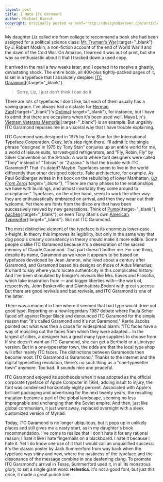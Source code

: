 ```yaml
---
layout: post
title: I Hate ITC Garamond
author: Michael Bierut
copyright: Originally posted <a href="http://designobserver.com/article.php?id=2577" target="_blank">here</a>.
---
```

My daughter Liz called me from college to recommend a book she had been assigned for a political science class: [Mr. Truman's War][1]{:target="_blank"} by J. Robert Moskin, a non-fiction account of the end of World War II and the dawn of the Cold War. On Amazon, I learned it was out of print, but she was so enthusiastic about it that I tracked down a used copy.

It arrived in the mail a few weeks later, and I opened it to receive a ghastly, devastating shock. The entire book, all 400&#8209;plus tightly&#8209;packed pages of it, is set in a typeface that I absolutely despise: [ITC Garamond][2]{:target="_blank"}.

> Sorry, Liz, I just don't think I can do it.

There are lots of typefaces I don't like, but each of them usually has a saving grace. I've always had a distaste for [Herman Zapf][3]{:target="_blank"}'s [Optima][4]{:target="_blank"}, for instance, but I have to admit that there are occasions when it's been used well. Maya Lin's [Vietnam Veterans Memorial][5]{:target="_blank"} is an example. But ungainly ITC Garamond repulses me in a visceral way that I have trouble explaining.

ITC Garamond was designed in 1975 by Tony Stan for the International Typeface Corporation. Okay, let's stop right there. I'll admit it: the single phrase "designed in 1975 by Tony Stan" conjures up an entire world for me, a world of leisure suits, harvest&#8209;gold refrigerators, and "Fly, Robin, Fly" by Silver Convention on the 8&#8209;track. A world where font designers were called "Tony" instead of "Tobias" or "Zuzana." Is that the trouble with ITC Garamond? That it's dated? Maybe. Typefaces seem to live in the world differently than other designed objects. Take architecture, for example. As Paul Goldberger writes in his book on the rebuilding of lower Manhattan, *[Up From Zero][6]{:target="_blank"}*, "There are many phases to the relationships we have with buildings, and almost invariably they come around to acceptance." Typefaces, on the other hand, seem to work the other way: they are enthusiastically embraced on arrival, and then they wear out their welcome. Yet there are fonts from the disco era that have been successively revived by new generations. Think of [Pump][7]{:target="_blank"}, [Aachen][8]{:target="_blank"}, or even Tony Stan's own [American Typewriter][9]{:target="_blank"}. But not ITC Garamond.

The most distinctive element of the typeface is its enormous lower&#8209;case x&#8209;height. In theory this improves its legibility, but only in the same way that dog poop's creamy consistency in theory should make it more edible. Some people dislike ITC Garamond because it's a desecration of the sacred memory of Claude Garamond. That part doesn't bother me. For one thing, despite its name, Garamond as we know it appears to be based on typefaces developed by Jean Jannon, who lived about a century after Garamond, and Garamond based his designs on those of Aldus Manutius; it's hard to say where you'd locate authenticity in this complicated history. And I've been stimulated by Emigre's revivals like Mrs. Eaves and Filosofia, which take inspiration from — and bigger liberties with—the work of, respectively, John Baskerville and Giambattista Bodoni with great success. But there are good revivals and bad revivals, and ITC Garamond is one of the latter. 

There was a moment in time where it seemed that bad type would drive out good type. Reporting on a now&#8209;legendary 1987 debate where Paula Scher faced off against Roger Black and denounced ITC Garamond for the simple reason that "it's called Garamond and it's not Garamond," Karrie Jacobs pointed out what was then a cause for widespread alarm: "ITC faces have a way of muscling out the faces from which they were adapted... In the largest of cities, a designer has a great many type suppliers to choose from. If she doesn't want an ITC Garamond, she can get a Berthold or a Linotype version. But in a one&#8209;typesetter town, the odds are that the local type shop will offer mainly ITC faces. The distinctions between Garamonds then become moot. ITC Garamond is Garamond." Thanks to the internet and the digital typesetting revolution, there's no such thing as a "one&#8209;typesetter town" anymore. Too bad. It sounds nice and peaceful.

ITC Garamond enjoyed its apotheosis when it was adopted as the official corporate typeface of Apple Computer in 1984; adding insult to injury, the font was condensed horizontally eighty percent. Associated with Apple's brilliant packaging and advertising for the next twenty years, the resulting mutation became a part of the global landscape, seeming no less impregnable and unchanging than the Soviet empire. And then, just like global communism, it just went away, replaced overnight with a sleek customized version of Myriad. 

Today, ITC Garamond is no longer ubiquitous, but it pops up in unlikely places and still gives me a nasty start, as in my daughter's book recommendation. I've come to realize that I don't hate it for any rational reason; I hate it like I hate fingernails on a blackboard. I hate it because I hate it. Yet I do know one use of it that I would call an unqualified success: it's the classic poster by Jack Summerford from way back when the typeface was shiny and new, where the nastiness of the typeface and the dissonance of the message combine in one deafening clang. To promote ITC Garamond's arrival in Texas, Summerford used it, in all its monstrous glory, to set a single giant word: <span style="font-family: Helvetica, Georgia, serif; font-weight: bold;">Helvetica</span>. It's not a good font, but just this once, it made a great punch line.

[comment]: <> (Helvetica in Garamond SVG)
<svg xmlns="http://www.w3.org/2000/svg" viewBox="0 0 263.85 49.2">
  <title>Helvetica</title>
  <path d="M0,48.27l0-.79a7.45,7.45,0,0,1,2.83-.86A12.8,12.8,0,0,0,6.1,46a2,2,0,0,0,1-1,6.11,6.11,0,0,0,.5-2.41L7.5,39.87l0-2.51L7.46,34.41q0-1.83.11-4.58T7.68,26.9V17.09q0-2.33.11-5T7.9,8.29A22.86,22.86,0,0,0,7.75,4.7,1.12,1.12,0,0,0,7.21,4a9.94,9.94,0,0,0-2.58-.4Q2.94,3.45,2.3,3.34a1.66,1.66,0,0,1-.18-0.65q0-.29,0-0.68Q3,1.94,3.48,1.94L6.85,2q3.59,0,7.61-.29,2-.14,6-0.25a2.82,2.82,0,0,1,.07.61,0.85,0.85,0,0,1-.16.56,0.9,0.9,0,0,1-.56.27q-4.7.4-5.54,1.17T13.39,8q0,5.81.18,12l0.14,3.37a33.47,33.47,0,0,0,4.67.36l1.44,0.07,5.28-.07,3.48,0.11,9.12-.29a11.45,11.45,0,0,0,2-.14q0.22-6.22.22-12.05a45.4,45.4,0,0,0-.25-6.62,1.23,1.23,0,0,0-.5-0.82Q39,3.77,35.46,3.3q-0.61-.07-1.15-0.18a4,4,0,0,1-.18-1.25,14.45,14.45,0,0,1,1.54-.18L38,1.81Q41.31,2,44.61,2q2.12,0,7-.36a6.76,6.76,0,0,1-.18,1.29,11.21,11.21,0,0,1-3.27.68,6.76,6.76,0,0,0-2,.4,2.43,2.43,0,0,0-.68,2q0,0.36,0,.79,0,1.29,0,1.69v4.13l0,2.58-0.07,3.34,0,6.24-0.07,5.89q0,1.76.11,5.49l0,4.85A10,10,0,0,0,46,44.5a1.32,1.32,0,0,0,.72.72l2.91,0.65a8.83,8.83,0,0,1,2.57.88,1,1,0,0,1,.41.81L52.47,48l-0.18,0a2,2,0,0,1-.47-0.07,45.53,45.53,0,0,0-8.22-.72q-3.37,0-4.79.11t-5.9.79a5,5,0,0,1-.07-0.68,4.34,4.34,0,0,1,.07-0.68,9.24,9.24,0,0,1,3.52-.9,4.72,4.72,0,0,0,2.84-1.15,2.5,2.5,0,0,0,.68-1.9l0-5.17Q40,35.31,40,35.1q0-3.05-.11-8.9a0.75,0.75,0,0,0-.39-0.61q-1-.32-9.55.14-1.72.11-2.58,0.11t-3.61-.09Q21,25.66,18.7,25.66q-1.26,0-2.12,0l-1.83,0a1.53,1.53,0,0,0-1.13.32,1.74,1.74,0,0,0-.31,1.18l0,2.51q0,0.61-.18,6.78,0,1.26,0,2.08a37.27,37.27,0,0,0,.36,6.53,1.58,1.58,0,0,0,.65,1,14.59,14.59,0,0,0,2.8.75,19.35,19.35,0,0,1,2.51.68L19.67,48a0.34,0.34,0,0,1-.14.29,0.93,0.93,0,0,1-.61.18l-0.68,0-1.54-.05q-1.83,0-4.56-.25Q10.37,48,9,48q-2.3,0-7.36.25Q0.68,48.27,0,48.27Z"/>
  <path d="M82.9,28.75l-14.39.1H65.78q-1.65,0-3.37.15a6.31,6.31,0,0,0-.32,1.47l0,0.36v0.36l0,1.76a14,14,0,0,0,1.38,5.37,10.66,10.66,0,0,0,3.95,4.84,12.16,12.16,0,0,0,6.41,1.78,13.19,13.19,0,0,0,3.27-.5,16.56,16.56,0,0,0,3.45-1.83l2.58-2.12,0.22,1.44a4.35,4.35,0,0,1,0,.54A15.75,15.75,0,0,1,79.21,46a19.52,19.52,0,0,1-5,2.26,17.56,17.56,0,0,1-4,.32,12.87,12.87,0,0,1-5-1,12.23,12.23,0,0,1-5.76-5.08A16.21,16.21,0,0,1,57.28,34,18.19,18.19,0,0,1,57.87,30,21.32,21.32,0,0,1,60,24.69a10.34,10.34,0,0,1,2.55-3.12,16.85,16.85,0,0,1,3.77-2.4,14,14,0,0,1,5.42-1,10.64,10.64,0,0,1,9.74,5.38,9.75,9.75,0,0,1,1.42,4.67v0.5Zm-20-1.29h1.69q1.83,0,10.91-.57a4.54,4.54,0,0,0,1.76-.29,1.91,1.91,0,0,0,.65-1.22,5.73,5.73,0,0,0-.72-2.53A5,5,0,0,0,75,20.65a7.43,7.43,0,0,0-3.46-.77A8.14,8.14,0,0,0,64.82,23,7.22,7.22,0,0,0,62.88,27.46Z"/>
  <path d="M87,3.23V2.44l2.23-.68Q91,1.19,94.52,0h1.7V2q0,29.49-.18,35.16-0.11,3.34-.11,3.56,0,4,.32,4.49,0.43,0.65,2.64.9a9.14,9.14,0,0,1,2.6.5,0.51,0.51,0,0,1,.29.5,0.77,0.77,0,0,1-.16.56,0.84,0.84,0,0,1-.59.16l-3.77-.12-4.7-.16-6,.29a1.15,1.15,0,0,1-.86-0.22,0.64,0.64,0,0,1-.22-0.52,0.61,0.61,0,0,1,.23-0.53A13.12,13.12,0,0,1,88.27,46,9.38,9.38,0,0,0,91,45.31a1.81,1.81,0,0,0,.45-1.2q0.14-1.29.14-7.29l0-8.25L91.62,20l0-8.54,0.11-4.2a3.21,3.21,0,0,0-.39-1.81,4,4,0,0,0-1.69-1.09Q87.68,3.59,87,3.23Z"/>
  <path d="M101.53,19.17q4,0,7,.29,2.12,0,3.09-.07l0.86,0,4,0q0.82,0.14,1.33.18a0.79,0.79,0,0,1,.39.39,1.58,1.58,0,0,1-.22.75,5.58,5.58,0,0,1-1.26.21,26.43,26.43,0,0,0-4.52.81,0.48,0.48,0,0,0-.25.35,2.92,2.92,0,0,0,.36,1.1l0.32,0.86,3.6,8.62q2.41,5.93,4.46,10,1.4-2.66,2.58-5.5t3.47-8.95A33.53,33.53,0,0,0,127.94,24a4.19,4.19,0,0,0,.11-0.86,1.47,1.47,0,0,0-.48-0.95,3.52,3.52,0,0,0-1.63-.84l-3.27-.54a1.76,1.76,0,0,1-.47-0.4V20.1a4,4,0,0,1,0-.47,11.39,11.39,0,0,1,1.26-.11l4.23,0q0.43,0,2-.11,5.71,0,6.85.11a0.79,0.79,0,0,1,.4.43,1.53,1.53,0,0,1-.22.72L135.7,21l-0.68.07q-3.08.29-3.8,0.86-0.54.39-1.69,3.67-0.54,1.62-1.58,4.1l-1.86,4.53-0.86,2.12L119.67,49.2h-1.1a19,19,0,0,0-.79-1.8l-2.73-5.79-6.42-15.06a29.91,29.91,0,0,0-2.33-4.74,22.67,22.67,0,0,0-4.59-1.51,2.75,2.75,0,0,1-.22-0.83Z"/>
  <path d="M163.4,28.75l-14.39.1h-2.73q-1.65,0-3.37.15a6.31,6.31,0,0,0-.32,1.47l0,0.36v0.36l0,1.76A14,14,0,0,0,144,38.31a10.66,10.66,0,0,0,3.95,4.84,12.16,12.16,0,0,0,6.41,1.78,13.18,13.18,0,0,0,3.27-.5A16.53,16.53,0,0,0,161,42.6l2.58-2.12,0.22,1.44a4.45,4.45,0,0,1,0,.54A15.75,15.75,0,0,1,159.71,46a19.52,19.52,0,0,1-5,2.26,17.55,17.55,0,0,1-4,.32,12.87,12.87,0,0,1-5-1,12.24,12.24,0,0,1-5.76-5.08,16.21,16.21,0,0,1-2.1-8.49,18.23,18.23,0,0,1,.59-4.06,21.3,21.3,0,0,1,2.14-5.28,10.33,10.33,0,0,1,2.55-3.12,16.84,16.84,0,0,1,3.77-2.4,14,14,0,0,1,5.42-1A10.64,10.64,0,0,1,162,23.58a9.74,9.74,0,0,1,1.42,4.67v0.5Zm-20-1.29h1.69q1.83,0,10.91-.57a4.55,4.55,0,0,0,1.76-.29,1.91,1.91,0,0,0,.65-1.22,5.73,5.73,0,0,0-.72-2.53,5,5,0,0,0-2.21-2.19,7.43,7.43,0,0,0-3.46-.77A8.14,8.14,0,0,0,145.31,23,7.22,7.22,0,0,0,143.38,27.46Z"/>
  <path d="M175.85,12.24l1.11,0,0.14,3.41L177,20.1l0.86,0q0.93,0,3.55-.14,1.69-.11,3.23-0.11l2.15,0q0.07,0.72.07,1.15a7.91,7.91,0,0,1-.22,1.47h-0.61l-5.56.18-2.76.07-0.65.07a6.81,6.81,0,0,0-.29,2.08l0.11,5.38-0.07,9.47q0,3.73,1,5a3.26,3.26,0,0,0,2.8,1.26,19.93,19.93,0,0,0,3.52-.57,6.3,6.3,0,0,0,2.12-1.18h0.32a0.68,0.68,0,0,1,.72.72l0,0.25a9.32,9.32,0,0,1-3.54,2.46,15,15,0,0,1-5.29.77,6.53,6.53,0,0,1-3.86-1.08,4.77,4.77,0,0,1-2-2.55,29.14,29.14,0,0,1-.43-6.42l0.14-8.08,0-3.88V25q0-1-.07-2l-0.61,0-2.94.11-0.29,0a0.85,0.85,0,0,1-.59-0.18,0.56,0.56,0,0,1-.2-0.43,1,1,0,0,1,.27-0.7A6.64,6.64,0,0,1,169.5,21a8.45,8.45,0,0,0,2.17-1.49,11.8,11.8,0,0,0,2.1-2.42A21.23,21.23,0,0,0,175,14.32Q175.57,12.85,175.85,12.24Z"/>
  <path d="M189.1,22.22l0-1.06q2.33-.68,2.51-0.79a11.75,11.75,0,0,0,2.71-1.76,12.2,12.2,0,0,0,2.39-2.67,4.45,4.45,0,0,1,.68-0.07l0.43,0q0.14,1.72.14,2.51,0,0.18-.07,1.62v1.9l0,10.34-0.11,10.95a2.68,2.68,0,0,0,.43,1.85A7,7,0,0,0,201,46.22a21.94,21.94,0,0,1,2.15.68,1.12,1.12,0,0,1,.11.43,1.18,1.18,0,0,1-.18.54q-1.4,0-3.59-.18-3-.25-3.95-0.25l-5.74.18a19.22,19.22,0,0,0-2.08.18,2.48,2.48,0,0,1-.57-0.11,0.78,0.78,0,0,1-.18-0.43,0.9,0.9,0,0,1,.68-0.79q0.14-.07,3.66-0.82a2.33,2.33,0,0,0,1.51-.72,3.8,3.8,0,0,0,.61-2.4q0.07-2.76.07-15.12a12.67,12.67,0,0,0-.21-3.08,2.73,2.73,0,0,0-1-1A10.45,10.45,0,0,0,189.1,22.22Z"/>
  <path id="svg__dot" d="M192.11,3.59a2.72,2.72,0,0,1,.92-2,3.1,3.1,0,0,1,2.21-.86,3.26,3.26,0,0,1,2.33,1,2.87,2.87,0,0,1,1,2.08,2.93,2.93,0,0,1-1,2.1,3.23,3.23,0,0,1-2.33,1,3,3,0,0,1-2.23-.9A3.16,3.16,0,0,1,192.11,3.59Z"/>
  <path d="M232.52,41.13l0,2.33A17.27,17.27,0,0,1,227,47.62a16,16,0,0,1-6.42,1.18,13,13,0,0,1-7.25-2.1,13.55,13.55,0,0,1-5-5.94,18.15,18.15,0,0,1-1.74-7.54,15,15,0,0,1,2.1-7.66,13.52,13.52,0,0,1,5.56-5.38,19,19,0,0,1,8.7-1.78q5,0,7.64,1.72a3,3,0,0,1,1.47,2.58,2.58,2.58,0,0,1-.75,1.9,2.62,2.62,0,0,1-1.94.75q-1.8,0-3.95-2.23a9.11,9.11,0,0,0-2.4-1.88,5.46,5.46,0,0,0-2.4-.52,6.56,6.56,0,0,0-5.31,2.62,14.66,14.66,0,0,0-2.94,9.37q0,5.81,3,9.26a9.1,9.1,0,0,0,7,3.45,12.7,12.7,0,0,0,5-.92A20.76,20.76,0,0,0,232.52,41.13Z"/>
  <path d="M263.64,42.82a1.9,1.9,0,0,1,.21.68,4.62,4.62,0,0,1-.86,1.9A7.72,7.72,0,0,1,260.52,48a4.46,4.46,0,0,1-2.37.54A4.71,4.71,0,0,1,254.27,47a6.72,6.72,0,0,1-1.11-3.34l-4,2.8A16.54,16.54,0,0,1,245.91,48a17.33,17.33,0,0,1-4.31.47,3.83,3.83,0,0,1-2.89-1.09,3.88,3.88,0,0,1-1.06-2.82q0-2.48,3-5.92A22.28,22.28,0,0,1,249,33q3.67-1.54,4.5-2,0.07-1.18.07-2.58,0-4.56-1.28-6.17a4.39,4.39,0,0,0-3.65-1.61,6.85,6.85,0,0,0-4.64,1.94q-1.33,1.22-2,4.59a7.61,7.61,0,0,1-.83,2,5,5,0,0,1-2.48,1,2.39,2.39,0,0,1-1.44-.47,0.71,0.71,0,0,1-.36-0.57q0-.93,2-4.22a13.18,13.18,0,0,1,5-4.92,11.55,11.55,0,0,1,5.29-1.63,14.15,14.15,0,0,1,4.59.56,6.65,6.65,0,0,1,4.06,5q0.14,0.79.14,5.63l-0.11,5.71,0,4.16q0,0.83,0,1.4,0,1,0,1.54a2.65,2.65,0,0,0,.68,1.9,2.15,2.15,0,0,0,1.62.72,2.81,2.81,0,0,0,2.33-1.36l0.43-.57A3.38,3.38,0,0,1,263.64,42.82Zm-10.52-1q0.25-4.56.25-6.42,0-1-.11-2.62a24.75,24.75,0,0,0-5.11,2.62,15.14,15.14,0,0,0-4.29,4.06,5.52,5.52,0,0,0-1.15,3.12,3.13,3.13,0,0,0,1,2.33,3.29,3.29,0,0,0,2.39.93,6.31,6.31,0,0,0,2.7-.79A18,18,0,0,0,253.12,41.77Z"/>
</svg>



[1]: http://www.amazon.com/exec/obidos/ASIN/0517304295
[2]: http://www.itcfonts.com/fonts/detail.asp?nCo=AFMT&PID=ITC6214
[3]: http://www.identifont.com/show?14C
[4]: http://www.identifont.com/show?T9
[5]: http://www.nps.gov/vive/memorial/wall.htm
[6]: http://www.amazon.com/exec/obidos/ASIN/1400060176/
[7]: http://corporate.gettyimages.com/marketing/Taxi03Gallery/en-us/index.html
[8]: http://corporate.gettyimages.com/marketing/taxi/Taxi02Gallery/en-us/index.html
[9]: http://designobserver.com/entry.html?entry=1637